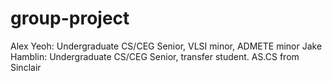 # group-project

Alex Yeoh: Undergraduate CS/CEG Senior, VLSI minor, ADMETE minor
Jake Hamblin: Undergraduate CS/CEG Senior, transfer student. AS.CS from Sinclair
